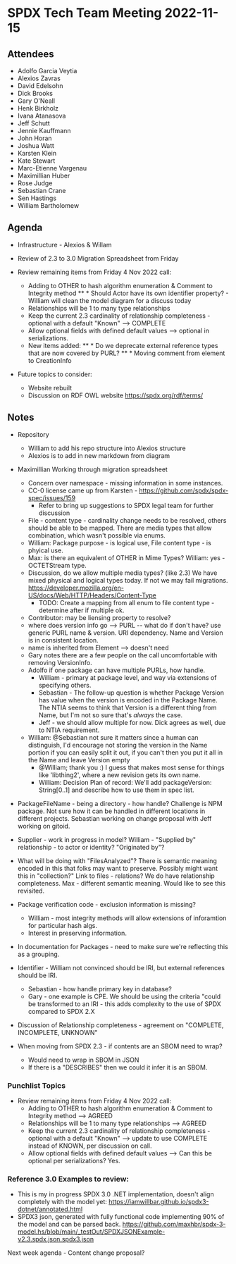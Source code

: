 # SPDX Tech Team Meeting  2022-11-15

## Attendees
* Adolfo Garcia Veytia
* Alexios Zavras
* David Edelsohn
* Dick Brooks
* Gary O'Neall
* Henk Birkholz
* Ivana Atanasova
* Jeff Schutt
* Jennie Kauffmann
* John Horan
* Joshua Watt
* Karsten Klein
* Kate Stewart
* Marc-Etienne Vargenau
* Maximillian Huber
* Rose Judge
* Sebastian Crane
* Sen Hastings
* William Bartholomew

## Agenda
* Infrastructure - Alexios & Willam
* Review of 2.3 to 3.0 Migration Spreadsheet from Friday
* Review remaining items from Friday 4 Nov 2022 call:
  * Adding to OTHER to hash algorithm enumeration & Comment to Integrity method
**  * Should Actor have its own identifier property? - William will clean the model diagram for a discuss today
  * Relationships will be 1 to many type relationships
  * Keep the current 2.3 cardinality of relationship completeness - optional with a default "Known" --> COMPLETE
  * Allow optional fields with defined default values --> optional in serializations.
  * New items added:
**    * Do we deprecate external reference types that are now covered by PURL?
**    * Moving comment from element to CreationInfo

* Future topics to consider:
  * Website rebuilt
  * Discussion on RDF OWL website https://spdx.org/rdf/terms/

## Notes
* Repository
   * William to add his repo structure into Alexios structure
   * Alexios is to add in new markdown from diagram 
   
* Maximillian Working through migration spreadsheet
  * Concern over namespace - missing information in some instances. 
  * CC-0 license came up from Karsten - https://github.com/spdx/spdx-spec/issues/159
    * Refer to bring up suggestions to SPDX legal team for further discussion
  * File - content type - cardinality change needs to be resolved, others should be able to be mapped.   There are media types that allow combination, which wasn't possible via enums.
  * William:  Package purpose - is logical use,   File content type - is phyical use. 
  * Max: is there an equivalent of OTHER in Mime Types?  William:  yes - OCTETStream type.
  * Discussion, do we allow multiple media types?  (like 2.3)  We have mixed physical and logical types today.  If not we may fail migrations.   https://developer.mozilla.org/en-US/docs/Web/HTTP/Headers/Content-Type
     * TODO:  Create a mapping from all enum to file content type - determine after if multiple ok. 
  * Contributor:  may be liensing property to resolve?
  * where does version info go --> PURL  -- what do if don't have?  use generic PURL name & version.   URI dependency.  Name and Version is in consistent location. 
  * name is inherited from Element --> doesn't need
  * Gary notes there are a few people on the call uncomfortable with removing VersionInfo.
  * Adolfo if one package can have multiple PURLs, how handle.
    * William - primary at package level, and way via extensions of specifying others. 
    * Sebastian - The follow-up question is whether Package Version has value when the version is encoded in the Package Name. The NTIA seems to think that Version is a different thing from Name, but I'm not so sure that's *always* the case.
    * Jeff - we should allow multiple for now.   Dick agrees as well, due to NTIA requirement. 
  * William:  @Sebastian not sure it matters since a human can distinguish, I'd encourage not storing the version in the Name portion if you can easily split it out, if you can't then you put it all in the Name and leave Version empty
     * @William; thank you :) I guess that makes most sense for things like 'libthing2', where a new revision gets its own name.
     * William:  Decision Plan of record: We'll add packageVersion: String[0..1] and describe how to use them in spec list.

* PackageFileName - being a directory - how handle?   Challenge is NPM package.  Not sure how it can be handled in different locations in different projects.   Sebastian working on change proposal with Jeff working on gitoid.

* Supplier - work in progress in model?   William - "Supplied by" relationship - to actor or identity?   "Originated by"?

* What will be doing with "FilesAnalyzed"?   There is semantic meaning encoded in this that folks may want to preserve.    Possibly might want this in "collection?"  Link to files - relations?   We do have relationship completeness.   Max - different semantic meaning.   Would like to see this revisited.

* Package verification code - exclusion information is missing?    
   * William - most integrity methods will allow extensions of inforamtion for particular hash algs. 
   * Interest in preserving information.   
   
* In documentation for Packages - need to make sure we're reflecting this as a grouping.  

* Identifier - William not convinced should be IRI,  but external references should be IRI.
  * Sebastian - how handle primary key in database?   
  * Gary - one example is CPE.  We should be using the criteria "could be transformed to an IRI - this adds complexity to the use of SPDX compared to SPDX 2.X

* Discussion of Relationship completeness - agreement on "COMPLETE, INCOMPLETE, UNKNOWN"

* When moving from SPDX 2.3 - if contents are an SBOM need to wrap? 
  * Would need to wrap in SBOM in JSON
  * If there is a "DESCRIBES" then we could it infer it is an SBOM.   

### Punchlist Topics 
* Review remaining items from Friday 4 Nov 2022 call:
  * Adding to OTHER to hash algorithm enumeration & Comment to Integrity method --> AGREED
  * Relationships will be 1 to many type relationships --> AGREED
  * Keep the current 2.3 cardinality of relationship completeness - optional with a default "Known" --> update to use COMPLETE instead of KNOWN, per discussion on call. 
  * Allow optional fields with defined default values --> Can this be optional per serializations?  Yes.

### Reference 3.0 Examples to review:
- This is my in progress SPDX 3.0 .NET implementation, doesn't align completely with the model yet: https://iamwillbar.github.io/spdx3-dotnet/annotated.html
- SPDX3 json, generated with fully functional code implementing 90% of the model and can be parsed back. https://github.com/maxhbr/spdx-3-model.hs/blob/main/_testOut/SPDXJSONExample-v2.3.spdx.json.spdx3.json

Next week agenda - Content change proposal?   
